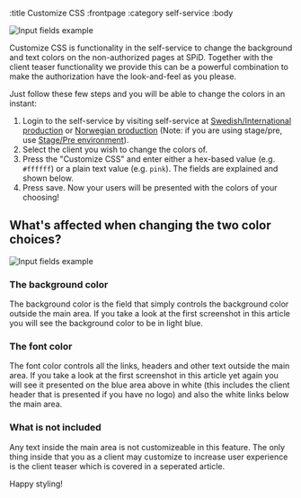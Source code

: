:title Customize CSS
:frontpage
:category self-service
:body

![Input fields example](/images/customize_css/customized_example.png)

Customize CSS is functionality in the self-service to change the background and text colors on the non-authorized pages at SPiD. Together with the client teaser functionality we provide this can be a powerful combination to make the authorization have the look-and-feel as you please.

Just follow these few steps and you will be able to change the colors in an instant:

1. Login to the self-service by visiting self-service at [Swedish/International production](https://login.schibsted.com/)  or [Norwegian production](https://payment.schibsted.no/selfservice) (Note: if you are using stage/pre, use [Stage/Pre environment](https://identity-pre.schibsted.com/)).
2. Select the client you wish to change the colors of.
3. Press the "Customize CSS" and enter either a hex-based value (e.g. ```#ffffff```) or a plain text value (e.g. ```pink```). The fields are explained and shown below.
4. Press save. Now your users will be presented with the colors of your choosing!

## What's affected when changing the two color choices?

![Input fields example](/images/customize_css/input_fields.png)

### The background color

The background color is the field that simply controls the background color outside the main area. If you take a look at the first screenshot in this article you will see the background color to be in light blue.

### The font color

The font color controls all the links, headers and other text outside the main area. If you take a look at the first screenshot in this article yet again you will see it presented on the blue area above in white (this includes the client header that is presented if you have no logo) and also the white links below the main area.

### What is not included

Any text inside the main area is not customizeable in this feature. The only thing inside that you as a client may customize to increase user experience is the client teaser which is covered in a seperated article.

Happy styling!
